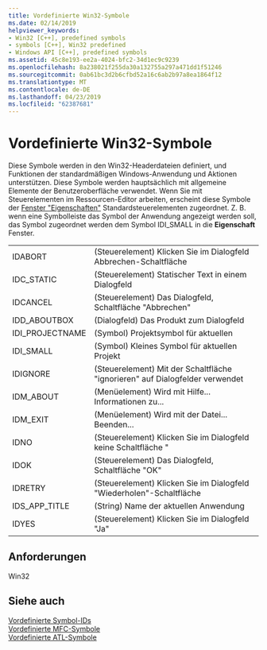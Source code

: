 ```yaml
---
title: Vordefinierte Win32-Symbole
ms.date: 02/14/2019
helpviewer_keywords:
- Win32 [C++], predefined symbols
- symbols [C++], Win32 predefined
- Windows API [C++], predefined symbols
ms.assetid: 45c8e193-ee2a-4024-bfc2-34d1ec9c9239
ms.openlocfilehash: 8a238021f255da30a132755a297a471dd1f51246
ms.sourcegitcommit: 0ab61bc3d2b6cfbd52a16c6ab2b97a8ea1864f12
ms.translationtype: MT
ms.contentlocale: de-DE
ms.lasthandoff: 04/23/2019
ms.locfileid: "62387681"
---
```

# <a name="win32-predefined-symbols"></a>Vordefinierte Win32-Symbole

Diese Symbole werden in den Win32-Headerdateien definiert, und Funktionen der standardmäßigen Windows-Anwendung und Aktionen unterstützen. Diese Symbole werden hauptsächlich mit allgemeine Elemente der Benutzeroberfläche verwendet. Wenn Sie mit Steuerelementen im Ressourcen-Editor arbeiten, erscheint diese Symbole der [Fenster "Eigenschaften"](/visualstudio/ide/reference/properties-window) Standardsteuerelementen zugeordnet. Z. B. wenn eine Symbolleiste das Symbol der Anwendung angezeigt werden soll, das Symbol zugeordnet werden dem Symbol IDI_SMALL in die **Eigenschaft** Fenster.

|||
|-|-|
|IDABORT|(Steuerelement) Klicken Sie im Dialogfeld Abbrechen-Schaltfläche|
|IDC_STATIC|(Steuerelement) Statischer Text in einem Dialogfeld|
|IDCANCEL|(Steuerelement) Das Dialogfeld, Schaltfläche "Abbrechen"|
|IDD_ABOUTBOX|(Dialogfeld) Das Produkt zum Dialogfeld|
|IDI_PROJECTNAME|(Symbol) Projektsymbol für aktuellen|
|IDI_SMALL|(Symbol) Kleines Symbol für aktuellen Projekt|
|IDIGNORE|(Steuerelement) Mit der Schaltfläche "ignorieren" auf Dialogfelder verwendet|
|IDM_ABOUT|(Menüelement) Wird mit Hilfe... Informationen zu...|
|IDM_EXIT|(Menüelement) Wird mit der Datei... Beenden...|
|IDNO|(Steuerelement) Klicken Sie im Dialogfeld keine Schaltfläche "|
|IDOK|(Steuerelement) Das Dialogfeld, Schaltfläche "OK"|
|IDRETRY|(Steuerelement) Klicken Sie im Dialogfeld "Wiederholen"-Schaltfläche|
|IDS_APP_TITLE|(String) Name der aktuellen Anwendung|
|IDYES|(Steuerelement) Klicken Sie im Dialogfeld "Ja"|

## <a name="requirements"></a>Anforderungen

Win32

## <a name="see-also"></a>Siehe auch

[Vordefinierte Symbol-IDs](../windows/predefined-symbol-ids.md)<br/>
[Vordefinierte MFC-Symbole](../windows/mfc-predefined-symbols.md)<br/>
[Vordefinierte ATL-Symbole](../windows/atl-predefined-symbols.md)<br/>